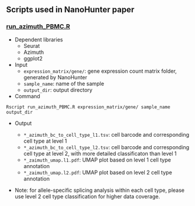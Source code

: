 ## Scripts used in NanoHunter paper

### [run_azimuth_PBMC.R](run_azimuth_PBMC.R)
* Dependent libraries
  * Seurat
  * Azimuth
  * ggplot2
* Input
  * `expression_matrix/gene/`: gene expression count matrix folder, generated by NanoHunter
  * `sample_name`: name of the sample
  * `output_dir`: output directory
* Command
```
Rscript run_azimuth_PBMC.R expression_matrix/gene/ sample_name output_dir
```

* Output
  * `*_azimuth_bc_to_cell_type_l1.tsv`: cell barcode and corresponding cell type at level 1
  * `*_azimuth_bc_to_cell_type_l2.tsv`: cell barcode and corresponding cell type at level 2, with more detailed classificaton than level 1
  * `*_zaimuth_umap.l1.pdf`: UMAP plot based on level 1 cell type annotation
  * `*_zaimuth_umap.l2.pdf`: UMAP plot based on level 2 cell type annotation
 
* Note: for allele-specific splicing analysis within each cell type, please use level 2 cell type classification for higher data coverage.
